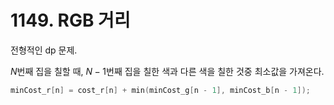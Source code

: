 # 1149. RGB 거리

전형적인 dp 문제.

$N$번째 집을 칠할 때, $N-1$번째 집을 칠한 색과 다른 색을 칠한 것중 최소값을 가져온다.

```cpp
minCost_r[n] = cost_r[n] + min(minCost_g[n - 1], minCost_b[n - 1]);
```
